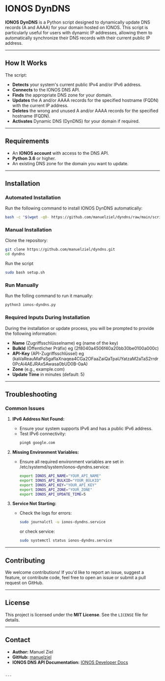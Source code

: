 # IONOS DynDNS

**IONOS DynDNS** is a Python script designed to dynamically update DNS records (A and AAAA) for your domain hosted on IONOS. This script is particularly useful for users with dynamic IP addresses, allowing them to automatically synchronize their DNS records with their current public IP address.

---

## **How It Works**

The script:
- **Detects** your system's current public IPv4 and/or IPv6 address.
- **Connects** to the IONOS DNS API.
- **Finds** the appropriate DNS zone for your domain.
- **Updates** the A and/or AAAA records for the specified hostname (FQDN) with the current IP address.
- **Deletes** the wrong and unused A and/or AAAA records for the specified hostname (FQDN).
- **Activates** Dynamic DNS (DynDNS) for your domain if required.

---

## **Requirements**

- An **IONOS account** with access to the DNS API.
- **Python 3.6** or higher.
- An existing DNS zone for the domain you want to update.

---

## **Installation**

### **Automated Installation**

Run the following command to install IONOS DynDNS automatically:

```bash
bash -c "$(wget -qO- https://github.com/manuelziel/dyndns/raw/main/scripts/install.sh)"
```
### **Manual Installation**
Clone the repository:
```bash
git clone https://github.com/manuelziel/dyndns.git
cd dyndns
```
Run the script
```bash
sudo bash setup.sh
```
### **Run Manually**
Run the folling command to run it manually:
```bash
python3 ionos-dyndns.py
```

### **Required Inputs During Installation**
During the installation or update process, you will be prompted to provide the following information:
- **Name** (Zugriffsschlüsselname)      eg (name of the key)
- **BulkId** (Öffentlicher Präfix)      eg (2f8040a4506f40a20bb30be0100a000c)
- **API-Key** (API-Zugriffsschlüssel)   eg (kaVaReauMaPaSgaflaXnaqea4CGa2OFaaZaiQaTpaUYatzaM2aTaS2rrdr0PcAi4AEJRAx5Awasa0bUD0B-0aA)
- **Zone** (e.g., example.com)
- **Update Time** in minutes (default: 5)

---

## **Troubleshooting**

### **Common Issues**

1. **IPv6 Address Not Found:**
   - Ensure your system supports IPv6 and has a public IPv6 address.
   - Test IPv6 connectivity:
     ```bash
     ping6 google.com
     ```

2. **Missing Environment Variables:**
   - Ensure all required environment variables are set in /etc/systemd/system/ionos-dyndns.service:
     ```bash
     export IONOS_API_NAME="YOUR_API_NAME"
     export IONOS_API_BULKID="YOUR_BULKID"
     export IONOS_API_KEY="YOUR_API_KEY"
     export IONOS_API_ZONE="YOUR_ZONE"
     export IONOS_API_UPDATE_TIME=5
     ```

3. **Service Not Starting:**
   - Check the logs for errors:
     ```bash
     sudo journalctl -u ionos-dyndns.service
     ```
     or check service:

     ```bash
     sudo systemctl status ionos-dyndns.service
     ```

---

## **Contributing**

We welcome contributions! If you'd like to report an issue, suggest a feature, or contribute code, feel free to open an issue or submit a pull request on GitHub.

---

## **License**

This project is licensed under the **MIT License**. See the `LICENSE` file for details.

---

## **Contact**

- **Author:** Manuel Ziel
- **GitHub:** [manuelziel](https://github.com/manuelziel)
- **IONOS DNS API Documentation:** [IONOS Developer Docs](https://developer.hosting.ionos.de/docs/dns)
```

---

